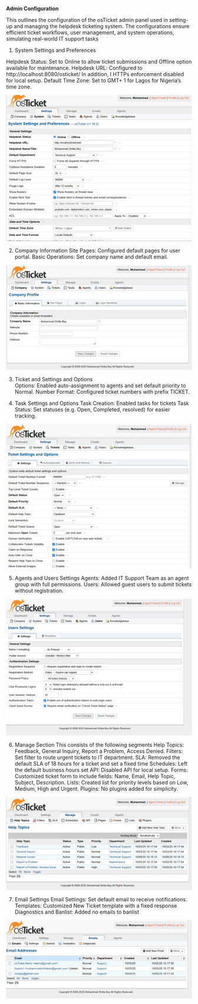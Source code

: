 **Admin Configuration**<br>

This outlines the configuration of the osTicket admin panel used in setting-up and managing the helpdesk ticketing system. The configurations ensure efficient ticket workflows, user management, and system operations, simulating real-world IT support tasks

1. System Settings and Preferences

Helpdesk Status: Set to Online to allow ticket submissions and Offline option available for maintenance.
Helpdesk URL: Configured to http://localhost:8080/osticket/ 
In addition, I HTTPs enforcement disabled for local setup.
Default Time Zone: Set to GMT+ 1 for Lagos for Nigeria’s time zone.

![alt text](../Images/admin-panel-system-settings.png)

2. Company Information
Site Pages: Configured default pages for user portal.
Basic Operations: Set company name and default email.

![alt text](../Images/company-information.png)

3. Ticket and Settings and Options  
Options: Enabled auto-assignment to agents and set default priority to Normal.
Number Format: Configured ticket numbers with prefix TICKET.

4. Task Settings and Options
Task Creation: Enabled tasks for tickets 
Task Status: Set statuses (e.g. Open, Completed, resolved) for easier tracking.

![alt text](../Images/tickets-settings.png)

5. Agents and Users Settings
Agents: Added IT Support Team as an agent group with full permissions.
Users: Allowed guest users to submit tickets without registration.

![alt text](../Images/agents-settings.png)

6. Manage Section
This consists of the following segments
Help Topics: Feedback, General Inquiry, Report a Problem, Access Denied.
Filters: Set filter to route urgent tickets to IT department.
SLA: Removed the default SLA of 18 hours for a ticket and set a fixed time
Schedules: Left the default business hours set
API: Disabled API for local setup.
Forms: Customized ticket form to include fields: Name, Email, Help Topic, Subject, Description.
Lists: Created list for priority levels based on Low, Medium, High and Urgent.
Plugins: No plugins added for simplicity.

![alt text](../Images/manage-section.png)

7. Email Settings
Email Settings: Set default email to receive notifications.
Templates: Customized New Ticket template with a fixed response
Diagnostics and Banlist: Added no emails to banlist 

![alt text](../Images/emails-section.png)

